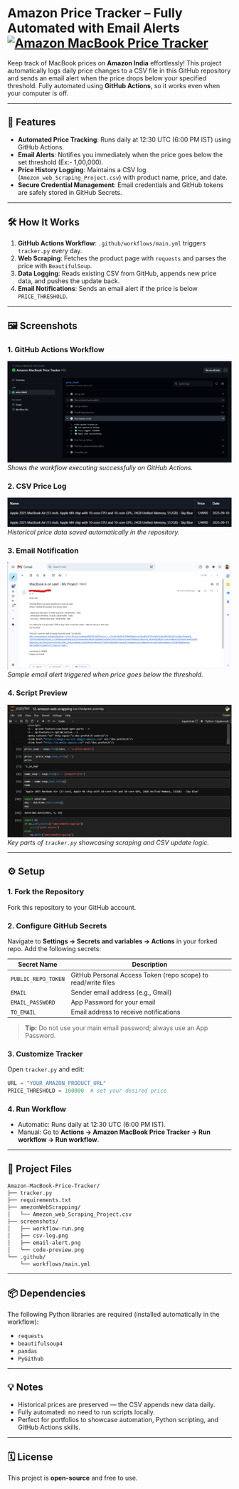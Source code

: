 # Amazon Price Tracker – Fully Automated with Email Alerts [![Amazon MacBook Price Tracker](https://github.com/SAHFEERULWASIHF/Amazon-MacBook-Price-Tracker/actions/workflows/main.yml/badge.svg)](https://github.com/SAHFEERULWASIHF/Amazon-MacBook-Price-Tracker/actions/workflows/main.yml)

Keep track of MacBook prices on **Amazon India** effortlessly! This project automatically logs daily price changes to a CSV file in this GitHub repository and sends an email alert when the price drops below your specified threshold. Fully automated using **GitHub Actions**, so it works even when your computer is off.

---

## 🚀 Features

* **Automated Price Tracking**: Runs daily at 12:30 UTC (6:00 PM IST) using GitHub Actions.
* **Email Alerts**: Notifies you immediately when the price goes below the set threshold (Ex:- 1,00,000).
* **Price History Logging**: Maintains a CSV log (`Amezon_web_Scraping_Project.csv`) with product name, price, and date.
* **Secure Credential Management**: Email credentials and GitHub tokens are safely stored in GitHub Secrets.

---

## 🛠️ How It Works

1. **GitHub Actions Workflow**: `.github/workflows/main.yml` triggers `tracker.py` every day.
2. **Web Scraping**: Fetches the product page with `requests` and parses the price with `BeautifulSoup`.
3. **Data Logging**: Reads existing CSV from GitHub, appends new price data, and pushes the update back.
4. **Email Notifications**: Sends an email alert if the price is below `PRICE_THRESHOLD`.

---

## 🖼 Screenshots

### 1. GitHub Actions Workflow
![Workflow Run](screenshots/workflow-run.png)  
*Shows the workflow executing successfully on GitHub Actions.*

### 2. CSV Price Log
![CSV Price Log](screenshots/csv-log.png)  
*Historical price data saved automatically in the repository.*

### 3. Email Notification
![Email Alert](screenshots/email-alert.png)  
*Sample email alert triggered when price goes below the threshold.*

### 4. Script Preview
![Code Preview](screenshots/code-preview.png)  
*Key parts of `tracker.py` showcasing scraping and CSV update logic.*

---

## ⚙️ Setup

### 1. Fork the Repository

Fork this repository to your GitHub account.

### 2. Configure GitHub Secrets

Navigate to **Settings → Secrets and variables → Actions** in your forked repo. Add the following secrets:

| Secret Name         | Description                                                   |
| ------------------- | ------------------------------------------------------------- |
| `PUBLIC_REPO_TOKEN` | GitHub Personal Access Token (repo scope) to read/write files |
| `EMAIL`             | Sender email address (e.g., Gmail)                            |
| `EMAIL_PASSWORD`    | App Password for your email                                   |
| `TO_EMAIL`          | Email address to receive notifications                        |

> **Tip:** Do not use your main email password; always use an App Password.

### 3. Customize Tracker

Open `tracker.py` and edit:

```python
URL = "YOUR_AMAZON_PRODUCT_URL"
PRICE_THRESHOLD = 100000  # set your desired price
```

### 4. Run Workflow

* Automatic: Runs daily at 12:30 UTC (6:00 PM IST).
* Manual: Go to **Actions → Amazon MacBook Price Tracker → Run workflow → Run workflow**.

---

## 💾 Project Files

```
Amazon-MacBook-Price-Tracker/
├── tracker.py
├── requirements.txt
├── amezonWebScrapping/
│   └── Amezon_web_Scraping_Project.csv
├── screenshots/
│   ├── workflow-run.png
│   ├── csv-log.png
│   ├── email-alert.png
│   └── code-preview.png
└── .github/
    └── workflows/main.yml
```

---

## 📦 Dependencies

The following Python libraries are required (installed automatically in the workflow):

* `requests`
* `beautifulsoup4`
* `pandas`
* `PyGithub`

---

## 💡 Notes

* Historical prices are preserved — the CSV appends new data daily.
* Fully automated: no need to run scripts locally.
* Perfect for portfolios to showcase automation, Python scripting, and GitHub Actions skills.

---

## 🗓 License

This project is **open-source** and free to use.
